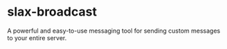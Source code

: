 # slax-broadcast
A powerful and easy-to-use messaging tool for sending custom messages to your entire server.
